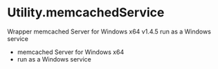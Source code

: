 # Utility.memcachedService
Wrapper memcached Server for Windows x64 v1.4.5 run as a Windows service
- memcached Server for Windows x64
- run as a Windows service
